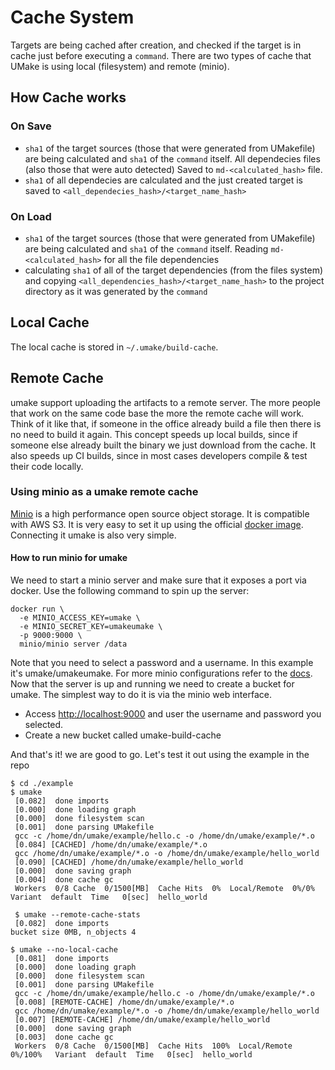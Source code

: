 # Cache System

Targets are being cached after creation, and checked if the target is in cache just before executing a `command`. There are two types of cache that UMake is using local (filesystem) and remote (minio).

## How Cache works

### On Save

* `sha1` of the target sources (those that were generated from UMakefile) are being calculated and `sha1` of the `command` itself. All dependecies files (also those that were auto detected) Saved to `md-<calculated_hash>` file.
* `sha1` of all dependecies are calculated and the just created target is saved to `<all_dependecies_hash>/<target_name_hash>`
  
### On Load

* `sha1` of the target sources (those that were generated from UMakefile) are being calculated and `sha1` of the `command` itself. Reading `md-<calculated_hash>` for all the file dependencies
* calculating `sha1` of all of the target dependencies (from the files system) and copying `<all_dependencies_hash>/<target_name_hash>` to the project directory as it was generated by the `command`

## Local Cache

The local cache is stored in `~/.umake/build-cache`.

## Remote Cache

umake support uploading the artifacts to a remote server. The more people that work on the same code base the more the remote cache will work.
Think of it like that, if someone in the office already build a file then there is no need to build it again. This concept speeds up local builds, since if someone
else already built the binary we just download from the cache. It also speeds up CI builds, since in most cases developers compile & test their code locally.

### Using minio as a umake remote cache

[Minio](https://min.io/) is a high performance open source object storage. It is compatible with AWS S3. It is very easy to set it up using the official [docker image](https://hub.docker.com/r/minio/minio/). Connecting it umake is also very simple.

#### How to run minio for umake

We need to start a minio server and make sure that it exposes a port via docker.
Use the following command to spin up the server:
```
docker run \
  -e MINIO_ACCESS_KEY=umake \
  -e MINIO_SECRET_KEY=umakeumake \
  -p 9000:9000 \
  minio/minio server /data
```
Note that you need to select a password and a username. In this example it's umake/umakeumake.
For more minio configurations refer to the [docs](https://github.com/minio/minio/blob/master/docs/config/README.md).
Now that the server is up and running we need to create a bucket for umake.
The simplest way to do it is via the minio web interface.

* Access <http://localhost:9000> and user the username and password you selected.
* Create a new bucket called umake-build-cache

And that's it! we are good to go. Let's test it out using the example in the repo

```
$ cd ./example
$ umake
 [0.082]  done imports
 [0.000]  done loading graph
 [0.000]  done filesystem scan
 [0.001]  done parsing UMakefile
 gcc -c /home/dn/umake/example/hello.c -o /home/dn/umake/example/*.o
 [0.084] [CACHED] /home/dn/umake/example/*.o
 gcc /home/dn/umake/example/*.o -o /home/dn/umake/example/hello_world
 [0.090] [CACHED] /home/dn/umake/example/hello_world
 [0.000]  done saving graph
 [0.004]  done cache gc
 Workers  0/8 Cache  0/1500[MB]  Cache Hits  0%  Local/Remote  0%/0%   Variant  default  Time   0[sec]  hello_world

 $ umake --remote-cache-stats
 [0.082]  done imports
bucket size 0MB, n_objects 4

$ umake --no-local-cache
 [0.081]  done imports
 [0.000]  done loading graph
 [0.000]  done filesystem scan
 [0.001]  done parsing UMakefile
 gcc -c /home/dn/umake/example/hello.c -o /home/dn/umake/example/*.o
 [0.008] [REMOTE-CACHE] /home/dn/umake/example/*.o
 gcc /home/dn/umake/example/*.o -o /home/dn/umake/example/hello_world
 [0.007] [REMOTE-CACHE] /home/dn/umake/example/hello_world
 [0.000]  done saving graph
 [0.003]  done cache gc
 Workers  0/8 Cache  0/1500[MB]  Cache Hits  100%  Local/Remote  0%/100%   Variant  default  Time   0[sec]  hello_world
```

